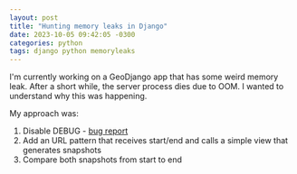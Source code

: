 ```yaml
---
layout: post
title: "Hunting memory leaks in Django"
date: 2023-10-05 09:42:05 -0300
categories: python 
tags: django python memoryleaks
---
```


I'm currently working on a GeoDjango app that has some weird memory leak. After a short while, the server
process dies due to OOM. I wanted to understand why this was happening.

My approach was:

1. Disable DEBUG - [bug report](https://code.djangoproject.com/ticket/31419#ticket)
2. Add an URL pattern that receives start/end and calls a simple view that generates snapshots
3. Compare both snapshots from start to end


